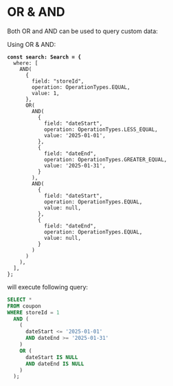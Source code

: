 # OR & AND

Both OR and AND can be used to query custom data:

Using OR & AND:

<pre class="language-javascript"><code class="lang-javascript"><strong>const search: Search = {
</strong>  where: [
    AND(
      {
        field: "storeId",
        operation: OperationTypes.EQUAL,
        value: 1,
      },
      OR(
        AND(
          {
            field: "dateStart",
            operation: OperationTypes.LESS_EQUAL,
            value: '2025-01-01',
          },
          {
            field: "dateEnd",
            operation: OperationTypes.GREATER_EQUAL,
            value: '2025-01-31',
          }
        ),
        AND(
          {
            field: "dateStart",
            operation: OperationTypes.EQUAL,
            value: null,
          },
          {
            field: "dateEnd",
            operation: OperationTypes.EQUAL,
            value: null,
          }
        )
      )
    ),
  ],
};
</code></pre>

will execute following query:

```sql
SELECT * 
FROM coupon
WHERE storeId = 1
  AND (
    (
      dateStart <= '2025-01-01' 
      AND dateEnd >= '2025-01-31'
    )
    OR (
      dateStart IS NULL 
      AND dateEnd IS NULL
    )
  );
```
